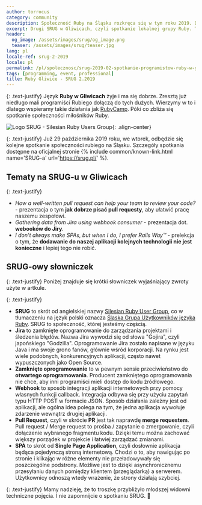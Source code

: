 ```yaml
---
author: torrocus
category: community
description: Społeczność Ruby na Śląsku rozkręca się w tym roku 2019. Drugie już spotkanie w Gliwicach tym razem z różnorodnych tematów około rubiowych.
excerpt: Drugi SRUG w Gliwicach, czyli spotkanie lokalnej grupy Ruby. Tym razem będą tematy nie tylko z języka Ruby.
header:
  og_image: /assets/images/srug/og_image.png
  teaser: /assets/images/srug/teaser.jpg
lang: pl
locale-ref: srug-2-2019
locale: pl
permalink: /pl/spolecznosc/srug-2019-02-spotkanie-programistow-ruby-w-gliwicach/
tags: [programming, event, professional]
title: Ruby Gliwice - SRUG 2.2019
---
```


{: .text-justify}
Język **Ruby w Gliwicach** żyje i ma się dobrze.
Zresztą już niedługo mali programiści Rubiego dołączą do tych dużych.
Wierzymy w to i dlatego wspieramy takie działania jak [RubyCamp](/pl/szkolenia/rubycamp/).
Póki co zbliża się spotkanie społeczności miłośników Ruby.

![Logo SRUG - Silesian Ruby Users Group]({{site.url}}/assets/images/srug/srug-logo.png){: .align-center}


{: .text-justify}
Już 29 października 2019 roku, we wtorek, odbędzie się kolejne spotkanie społeczności rubiego na Śląsku.
Szczegóły spotkania dostępne na oficjalnej stronie
{% include common/known-link.html name='SRUG-a' url='https://srug.pl/' %}.


## Tematy na SRUG-u w Gliwicach

{: .text-justify}
+ _How a well-written pull request can help your team to review your code?_ - prezentacja o tym **jak dobrze pisać pull requesty**, aby ułatwić pracę naszemu zespołowi.
+ _Gathering data from Jira using webhook consumer_ - prezentacja dot. **webooków do Jiry**.
+ _I don't always make SPAs, but when I do, I prefer Rails Way™_ - prelekcja o tym, że **dodawanie do naszej aplikacji kolejnych technologii nie jest konieczne** i lepiej tego nie robić.


## SRUG-owy słowniczek

{: .text-justify}
Poniżej znajduje się krótki słowniczek wyjaśniający zwroty użyte w artkule.

{: .text-justify}
+ **SRUG** to skrót od angielskiej nazwy [Silesian Ruby User Group](https://fractalsoft.org/community/srug), co w tłumaczeniu na język polski oznacza [Śląska Grupa Użytkowników języka Ruby](https://fractalsoft.org/pl/spolecznosc/srug).
  SRUG to społeczność, której jesteśmy częścią.
+ **Jira** to zamknięte oprogramowanie do zarządzania projektami i śledzenia błędów.
  Nazwa Jira wywodzi się od słowa "Gojira", czyli japońskiego "Godzilla".
  Oprogramowanie Jira zostało napisane w języku Java i ma swoje grono fanów, głównie wśród korporacji.
  Na rynku jest wiele podobnych, konkurencyjnych aplikacji, często nawet wypuszczonych jako Open Source.
+ **Zamknięte oprogramowanie** to w pewnym sensie przeciwieństwo do **otwartego oprogramowania**.
  Producent zamkniętego oprogramowania nie chce, aby inni programiści mieli dostęp do kodu źródłowego.
+ **Webhook** to sposób integracji aplikacji internetowych przy pomocy własnych funkcji callback.
  Integracja odbywa się przy użyciu zapytań typu HTTP POST w formacie JSON.
  Sposób działania zależny jest od aplikacji, ale ogólna idea polega na tym, że jedna aplikacja wywołuje zdarzenie wewnątrz drugiej aplikacji.
+ **Pull Request**, czyli w skrócie **PR** jest tak naprawdę **merge requestem**.
  Pull request / Merge request to prośba / zapytanie o zmergowanie, czyli dołączenie wybranego fragmentu kodu.
  Dzięki temu można zachować większy porządek w projekcie i łatwiej zarządzać zmianami.
+ **SPA** to skrót od **Single Page Application**, czyli dosłownie aplikacja będąca pojedynczą stroną internetową.
  Chodzi o to, aby nawigując po stronie i klikając w różne elementy nie przeładowywały się poszczególne podstrony.
  Możliwe jest to dzięki asynchronicznemu przesyłaniu danych pomiędzy klientem (przeglądarką) a serwerem.
  Użytkownicy odnoszą wtedy wrażenie, że strony działają szybciej.


{: .text-justify}
Mamy nadzieję, że to troszkę przybliżyło młodszej widowni techniczne pojęcia.
I nie zapomnijcie o spotkaniu SRUG.
🎤
